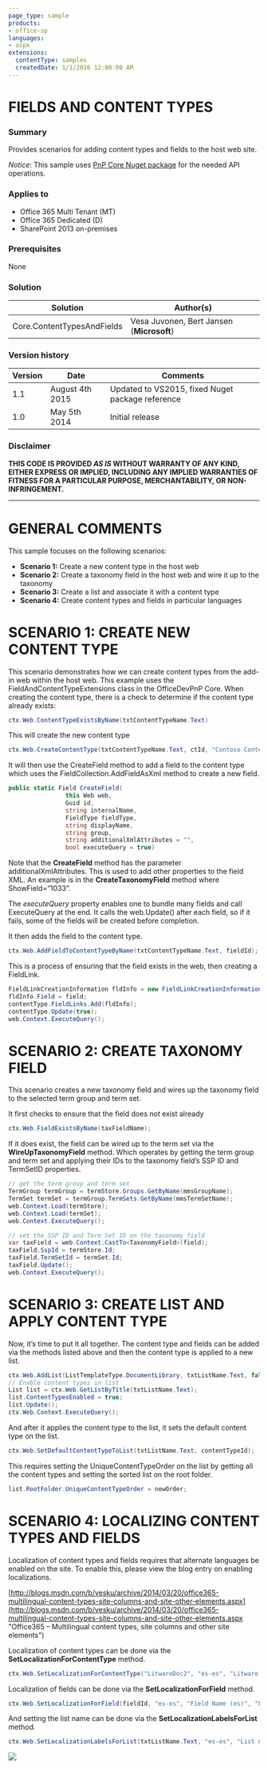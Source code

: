 ```yaml
---
page_type: sample
products:
- office-sp
languages:
- aspx
extensions:
  contentType: samples
  createdDate: 1/1/2016 12:00:00 AM
---
```

# FIELDS AND CONTENT TYPES #

### Summary ###
Provides scenarios for adding content types and fields to the host web site.

*Notice*: This sample uses [PnP Core Nuget package](https://github.com/OfficeDev/PnP-sites-core) for the needed API operations.

### Applies to ###
-  Office 365 Multi Tenant (MT)
-  Office 365 Dedicated (D)
-  SharePoint 2013 on-premises

### Prerequisites ###
None

### Solution ###
Solution | Author(s)
---------|----------
Core.ContentTypesAndFields | Vesa Juvonen, Bert Jansen (**Microsoft**)

### Version history ###
Version  | Date | Comments
---------| -----| --------
1.1  | August 4th 2015 | Updated to VS2015, fixed Nuget package reference
1.0  | May 5th 2014 | Initial release

### Disclaimer ###
**THIS CODE IS PROVIDED *AS IS* WITHOUT WARRANTY OF ANY KIND, EITHER EXPRESS OR IMPLIED, INCLUDING ANY IMPLIED WARRANTIES OF FITNESS FOR A PARTICULAR PURPOSE, MERCHANTABILITY, OR NON-INFRINGEMENT.**


----------

# GENERAL COMMENTS #
This sample focuses on the following scenarios:
-  **Scenario 1:** Create a new content type in the host web
-  **Scenario 2:** Create a taxonomy field in the host web and wire it up to the taxonomy
-  **Scenario 3:** Create a list and associate it with a content type
-  **Scenario 4:** Create content types and fields in particular languages

# SCENARIO 1: CREATE NEW CONTENT TYPE #
This scenario demonstrates how we can create content types from the add-in web within the host web. This example uses the FieldAndContentTypeExtensions class in the OfficeDevPnP Core. When creating the content type, there is a check to determine if the content type already exists:

```C#
ctx.Web.ContentTypeExistsByName(txtContentTypeName.Text)
```

This will create the new content type

```C#
ctx.Web.CreateContentType(txtContentTypeName.Text, ctId, "Contoso Content Types");
```

It will then use the CreateField method to add a field to the content type which uses the FieldCollection.AddFieldAsXml method to create a new field.

```C#
public static Field CreateField(
                this Web web,
                Guid id,
                string internalName,
                FieldType fieldType,
                string displayName,
                string group,
                string additionalXmlAttributes = "",
                bool executeQuery = true)
```

Note that the **CreateField** method has the parameter additionalXmlAttributes. This is used to add other properties to the field XML. An example is in the **CreateTaxonomyField** method where ShowField=”1033”.

The *executeQuery* property enables one to bundle many fields and call ExecuteQuery at the end. It calls the web.Update() after each field, so if it fails, some of the fields will be created before completion.

It then adds the field to the content type.

```C#
ctx.Web.AddFieldToContentTypeByName(txtContentTypeName.Text, fieldId);
```

This is a process of ensuring that the field exists in the web, then creating a FieldLink.

```C#
FieldLinkCreationInformation fldInfo = new FieldLinkCreationInformation();
fldInfo.Field = field;
contentType.FieldLinks.Add(fldInfo);
contentType.Update(true);
web.Context.ExecuteQuery();
```

# SCENARIO 2: CREATE TAXONOMY FIELD #
This scenario creates a new taxonomy field and wires up the taxonomy field to the selected term group and term set.

It first checks to ensure that the field does not exist already

```C#
ctx.Web.FieldExistsByName(taxFieldName);
```

If it does exist, the field can be wired up to the term set via the **WireUpTaxonomyField** method. Which operates by getting the term group and term set and applying their IDs to the taxonomy field’s SSP ID and TermSetID properties.

```C#
// get the term group and term set
TermGroup termGroup = termStore.Groups.GetByName(mmsGroupName);
TermSet termSet = termGroup.TermSets.GetByName(mmsTermSetName);
web.Context.Load(termStore);
web.Context.Load(termSet);
web.Context.ExecuteQuery();

// set the SSP ID and Term Set ID on the taxonomy field
var taxField = web.Context.CastTo<TaxonomyField>(field);
taxField.SspId = termStore.Id;
taxField.TermSetId = termSet.Id;
taxField.Update();
web.Context.ExecuteQuery();
```

# SCENARIO 3: CREATE LIST AND APPLY CONTENT TYPE #
Now, it’s time to put it all together. The content type and fields can be added via the methods listed above and then the content type is applied to a new list.

```C#
ctx.Web.AddList(ListTemplateType.DocumentLibrary, txtListName.Text, false);
// Enable content types in list
List list = ctx.Web.GetListByTitle(txtListName.Text);
list.ContentTypesEnabled = true;
list.Update();
ctx.Web.Context.ExecuteQuery();
```

And after it applies the content type to the list, it sets the default content type on the list.

```C#
ctx.Web.SetDefaultContentTypeToList(txtListName.Text, contentTypeId);
```

This requires setting the UniqueContentTypeOrder on the list by getting all the content types and setting the sorted list on the root folder.

```C#
list.RootFolder.UniqueContentTypeOrder = newOrder;
```

# SCENARIO 4: LOCALIZING CONTENT TYPES AND FIELDS #
Localization of content types and fields requires that alternate languages be enabled on the site. To enable this, please view the blog entry on enabling localizations.

[http://blogs.msdn.com/b/vesku/archive/2014/03/20/office365-multilingual-content-types-site-columns-and-site-other-elements.aspx](http://blogs.msdn.com/b/vesku/archive/2014/03/20/office365-multilingual-content-types-site-columns-and-site-other-elements.aspx "Office365 – Multilingual content types, site columns and other site elements")

Localization of content types can be done via the **SetLocalizationForContentType** method.

```C#
ctx.Web.SetLocalizationForContentType("LitwareDoc2", "es-es", "Litware documento", "Litware  documento");
```

Localization of fields can be done via the **SetLocalizationForField** method.

```C#
ctx.Web.SetLocalizationForField(fieldId, "es-es", "Field Name (es)", "Field Name (es)");
```

And setting the list name can be done via the **SetLocalizationLabelsForList** method.

```C#
ctx.Web.SetLocalizationLabelsForList(txtListName.Text, "es-es", "List name (es)", "List description (es)");
```

<img src="https://telemetry.sharepointpnp.com/pnp/samples/Core.ContentTypesAndFields" />